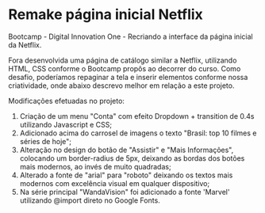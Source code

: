 # Remake página inicial Netflix

Bootcamp - Digital Innovation One - Recriando a interface da página inicial da Netflix.

Fora desenvolvida uma página de catálogo similar a Netflix, utilizando HTML, CSS conforme o Bootcamp propôs ao decorrer do curso.
Como desafio, poderíamos repaginar a tela e inserir elementos conforme nossa criatividade, onde abaixo descrevo melhor em relação a este projeto.

Modificações efetuadas no projeto:

1)  Criação de um menu "Conta" com efeito Dropdown + transition de 0.4s utilizando Javascript e CSS;
2)  Adicionado acima do carrosel de imagens o texto "Brasil: top 10 filmes e séries de hoje";
3)  Alteração no design do botão de "Assistir" e "Mais Informações", colocando um border-radius de 5px, deixando as bordas dos botões mais modernos, ao invés de muito quadradas;
4)  Alterado a fonte de "arial" para "roboto" deixando os textos mais modernos com excelência visual em qualquer dispositivo;
5)  Na série principal "WandaVision" foi adicionado a fonte 'Marvel' utilizando @import direto no Google Fonts.
